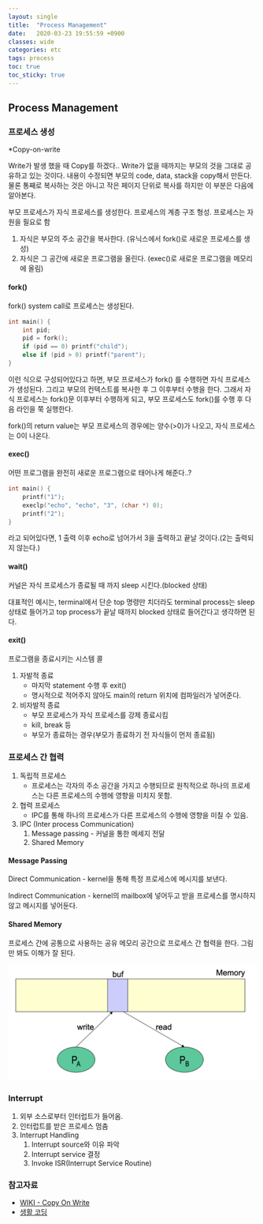 ```yaml
---
layout: single
title:  "Process Management"
date:   2020-03-23 19:55:59 +0900
classes: wide
categories: etc
tags: process
toc: true
toc_sticky: true
---
```


## Process Management

### 프로세스 생성

*Copy-on-write

Write가 발생 했을 때 Copy를 하겠다.. Write가 없을 때까지는 부모의 것을 그대로 공유하고 있는 것이다. 내용이 수정되면 부모의 code, data, stack을 copy해서 만든다. 물론 통째로 복사하는 것은 아니고 작은 페이지 단위로 복사를 하지만 이 부분은 다음에 알아본다.

부모 프로세스가 자식 프로세스를 생성한다. 프로세스의 계층 구조 형성. 프로세스는 자원을 필요로 함

1. 자식은 부모의 주소 공간을 복사한다. (유닉스에서 fork()로 새로운 프로세스를 생성)
2. 자식은 그 공간에 새로운 프로그램을 올린다. (exec()로 새로운 프로그램을 메모리에 올림)

#### fork()

fork() system call로 프로세스는 생성된다.

```c
int main() {
    int pid;
    pid = fork();
    if (pid == 0) printf("child");
    else if (pid > 0) printf("parent");
}
```

이런 식으로 구성되어있다고 하면, 부모 프로세스가 fork() 를 수행하면 자식 프로세스가 생성된다. 그리고 부모의 컨텍스트를 복사한 후 그 이후부터 수행을 한다. 그래서 자식 프로세스는 fork()문 이후부터 수행하게 되고, 부모 프로세스도 fork()를 수행 후 다음 라인을 쭉 실행한다.

fork()의 return value는 부모 프로세스의 경우에는 양수(>0)가 나오고, 자식 프로세스는 0이 나온다.

#### exec()

어떤 프로그램을 완전히 새로운 프로그램으로 태어나게 해준다..?

```c
int main() {
    printf("1");
    execlp("echo", "echo", "3", (char *) 0);
    printf("2");
}
```

라고 되어있다면, 1 출력 이후 echo로 넘어가서 3을 출력하고 끝날 것이다.(2는 출력되지 않는다.)

#### wait()

커널은 자식 프로세스가 종료될 때 까지 sleep 시킨다.(blocked 상태)

대표적인 예시는, terminal에서 단순 top 명령만 치더라도 terminal process는 sleep 상태로 들어가고 top process가 끝날 때까지 blocked 상태로 들어간다고 생각하면 된다.

#### exit()

프로그램을 종료시키는 시스템 콜

1. 자발적 종료
   - 마지막 statement 수행 후 exit()
   - 명시적으로 적어주지 않아도 main의 return 위치에 컴파일러가 넣어준다.
2. 비자발적 종료
   - 부모 프로세스가 자식 프로세스를 강제 종료시킴
   - kill, break 등
   - 부모가 종료하는 경우(부모가 종료하기 전 자식들이 먼저 종료됨)

### 프로세스 간 협력

1. 독립적 프로세스
   - 프로세스는 각자의 주소 공간을 가지고 수행되므로 원칙적으로 하나의 프로세스는 다른 프로세스의 수행에 영향을 미치지 못함.
2. 협력 프로세스
   - IPC를 통해 하나의 프로세스가 다른 프로세스의 수행에 영향을 미칠 수 있음.
3. IPC (Inter process Communication)
   1. Message passing - 커널을 통한 메세지 전달
   2. Shared Memory

#### Message Passing

Direct Communication - kernel을 통해 특정 프로세스에 메시지를 보낸다.

Indirect Communication - kernel의 mailbox에 넣어두고 받을 프로세스를 명시하지 않고 메시지를 넣어둔다.

#### Shared Memory

프로세스 간에 공통으로 사용하는 공유 메모리 공간으로 프로세스 간 협력을 한다. 그림만 봐도 이해가 잘 된다.

![Shared Memory](/assets/img/os/shared_memory.png)

### Interrupt

1. 외부 소스로부터 인터럽트가 들어옴.
2. 인터럽트를 받은 프로세스 멈춤
3. Interrupt Handling
   1. Interrupt source와 이유 파악
   2. Interrupt service 결정
   3. Invoke ISR(Interrupt Service Routine)

### 참고자료

- [WIKI - Copy On Write](https://en.wikipedia.org/wiki/Copy-on-write)
- [생활 코딩](https://opentutorials.org/module/2974/17297)

